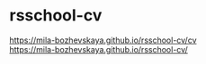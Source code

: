# rsschool-cv  
https://mila-bozhevskaya.github.io/rsschool-cv/cv  
https://mila-bozhevskaya.github.io/rsschool-cv/  
